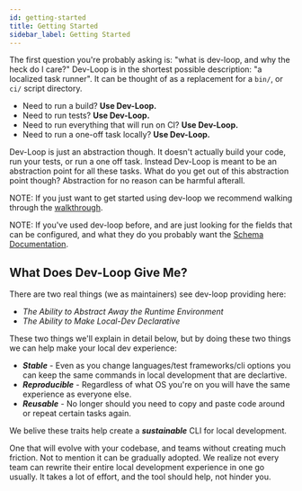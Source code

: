 ```yaml
---
id: getting-started
title: Getting Started
sidebar_label: Getting Started
---
```


The first question you're probably asking is: "what is dev-loop, and why the heck do I care?"
Dev-Loop is in the shortest possible description: "a localized task runner". It can be thought
of as a replacement for a `bin/`, or `ci/` script directory.

* Need to run a build? **Use Dev-Loop.**
* Need to run tests? **Use Dev-Loop.**
* Need to run everything that will run on CI? **Use Dev-Loop.**
* Need to run a one-off task locally? **Use Dev-Loop.**

Dev-Loop is just an abstraction though. It doesn't actually build your code, run your tests,
or run a one off task. Instead Dev-Loop is meant to be an abstraction point for all
these tasks. What do you get out of this abstraction point though? Abstraction for no reason
can be harmful afterall.

NOTE: If you just want to get started using dev-loop we recommend walking through the <a href="/docs/walkthrough/installing" class="internal-link">walkthrough</a>.

NOTE: If you've used dev-loop before, and are just looking for the fields that can be configured, and what they do you probably want the <a href="/docs/schemas/provide-conf" class="internal-link">Schema Documentation</a>.

## What Does Dev-Loop Give Me? ##

There are two real things (we as maintainers) see dev-loop providing here:

- *The Ability to Abstract Away the Runtime Environment*
- *The Ability to Make Local-Dev Declarative*

These two things we'll explain in detail below, but by doing these two things we
can help make your local dev experience:

* ***Stable*** - Even as you change languages/test frameworks/cli options you can keep the same commands in local development that are declartive.
* ***Reproducible*** - Regardless of what OS you're on you will have the same experience as everyone else.
* ***Reusable*** - No longer should you need to copy and paste code around or repeat certain tasks again.

We belive these traits help create a ***sustainable*** CLI for local development.

One that will evolve with your codebase, and teams without creating much friction. Not
to mention it can be gradually adopted. We realize not every team can rewrite their
entire local development experience in one go usually. It takes a lot of effort, and
the tool should help, not hinder you.
